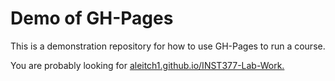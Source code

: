 # Demo of GH-Pages

This is a demonstration repository for how to use GH-Pages to run a course.

You are probably looking for [aleitch1.github.io/INST377-Lab-Work.](https://aleitch1.github.io/INST377-Lab-Work)